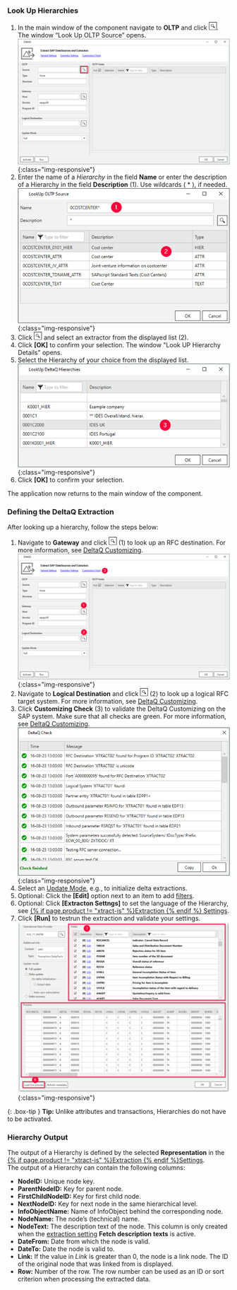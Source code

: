### Look Up Hierarchies

1. In the main window of the component navigate to **OLTP** and click ![magnifying-glass](/img/content/icons/magnifying-glass.png). The window “Look Up OLTP Source” opens.<br>
![DeltaQ](/img/content/DeltaQ.png){:class="img-responsive"}
2. Enter the name of a *Hierarchy* in the field **Name** or enter the description of a Hierarchy in the field **Description** (1). Use wildcards ( * ), if needed.<br>
![search-ds-mat-attr](/img/content/DeltaQ-Hierarchy-001.png){:class="img-responsive"}
3. Click ![magnifying-glass](/img/content/icons/magnifying-glass.png) and select an extractor from the displayed list (2).
4. Click **[OK]** to confirm your selection. The window "Look UP Hierarchy Details" opens.
5. Select the Hierarchy of your choice from the displayed list. <br>
![DeltaQ-Hierarchy-002](/img/content/DeltaQ-Hierarchy-002.png){:class="img-responsive"}
6. Click **[OK]** to confirm your selection.

The application now returns to the main window of the component.


### Defining the DeltaQ Extraction

After looking up a hierarchy, follow the steps below:

1. Navigate to **Gateway** and click ![magnifying-glass](/img/content/icons/magnifying-glass.png) (1) to look up an RFC destination. 
For more information, see [DeltaQ Customizing](./deltaq-customizing).<br>
![DeltaQ2](/img/content/DeltaQ2.png){:class="img-responsive"}
2. Navigate to **Logical Destination** and click ![magnifying-glass](/img/content/icons/magnifying-glass.png) (2) to look up a logical RFC target system. For more information, see [DeltaQ Customizing](./deltaq-customizing).
3. Click **Customizing Check** (3) to validate the DeltaQ Customizing on the SAP system.
Make sure that all checks are green. For more information, see [DeltaQ Customizing](./deltaq-customizing).<br>
![customizing-check-successfull](/img/content/customizing-check-successfull.png){:class="img-responsive"}
4. Select an [Update Mode](#update-mode), e.g., to initialize delta extractions.
5. Optional: Click the **[Edit]** option next to an item to add [filters](./datasource-parameters). 
6. Optional: Click **[Extracton Settngs]** to set the language of the Hierarchy, see [{% if page.product != "xtract-is" %}Extraction {% endif %} Settings](./extraction-settings). 
7. Click **[Run]** to testrun the extraction and validate your settings.
![Datasource Preview](/img/content/odp/odp-datasource-2lis-11-vaitm-02-preview.png){:class="img-responsive"}

{: .box-tip }
**Tip:** Unlike attributes and transactions, Hierarchies do not have to be activated.

### Hierarchy Output

The output of a Hierarchy is defined by the selected **Representation** in the [{% if page.product != "xtract-is" %}Extraction {% endif %}Settings](./extraction-settings).<br>
The output of a Hierarchy can contain the following columns:

- **NodeID:**
Unique node key.
- **ParentNodeID:**
Key for parent node.
- **FirstChildNodeID:**
Key for first child node.
- **NextNodeID:**
Key for next node in the same hierarchical level.
- **InfoObjectName:**
Name of InfoObject behind the corresponding node.
- **NodeName:**
The node’s (technical) name.
- **NodeText:** 
The description text of the node. This column is only created when the [extraction setting](./hierarchies-extraction-settings) **Fetch description texts** is active.
- **DateFrom:** 
Date from which the node is valid.
- **DateTo:**
Date the node is valid to.
- **Link:** 
If the value in *Link* is greater than 0, the node is a link node. The ID of the original node that was linked from is displayed. 
- **Row:**
Number of the row. The row number can be used as an ID or sort criterion when processing the extracted data.<br>